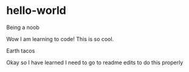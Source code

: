 # hello-world
Being a noob

Wow I am learning to code!
This is so cool.

Earth tacos


Okay so I have learned I need to go to readme edits to do this properly
